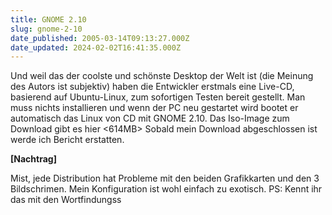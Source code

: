 ```yaml
---
title: GNOME 2.10
slug: gnome-2-10
date_published: 2005-03-14T09:13:27.000Z
date_updated: 2024-02-02T16:41:35.000Z
---
```


Und weil das der coolste und schönste Desktop der Welt ist (die Meinung des Autors ist subjektiv) haben die Entwickler erstmals eine Live-CD, basierend auf Ubuntu-Linux, zum sofortigen Testen bereit gestellt. Man muss nichts installieren und wenn der PC neu gestartet wird bootet er automatisch das Linux von CD mit GNOME 2.10. Das Iso-Image zum Download gibt es hier <614MB> Sobald mein Download abgeschlossen ist werde ich Bericht erstatten.

**[Nachtrag]**

Mist, jede Distribution hat Probleme mit den beiden Grafikkarten und den 3 Bildschrimen. Mein Konfiguration ist wohl einfach zu exotisch. PS: Kennt ihr das mit den Wortfindungss
